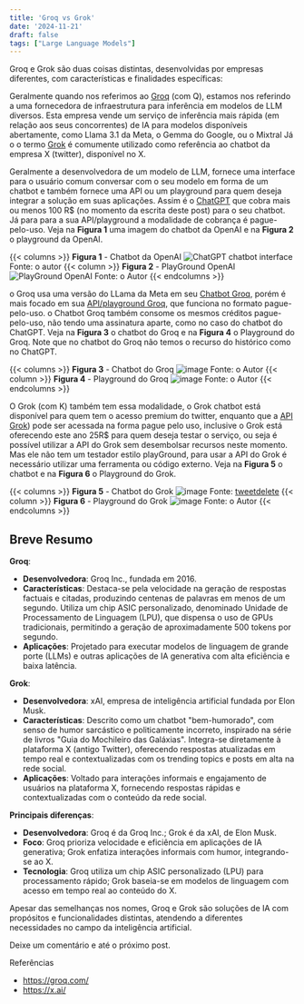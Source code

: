 ```yaml
---
title: 'Groq vs Grok'
date: '2024-11-21'
draft: false
tags: ["Large Language Models"]
---
```


Groq e Grok são duas coisas distintas, desenvolvidas por empresas diferentes, com características e finalidades específicas:

Geralmente quando nos referimos ao [Groq](https://groq.com/) (com Q), estamos nos referindo a uma fornecedora de infraestrutura para inferência em modelos de LLM diversos. 
Esta empresa vende um serviço de inferência mais rápida (em relação aos seus concorrentes) de IA para modelos disponíveis abertamente, como Llama 3.1 da Meta, o Gemma do Google, ou o Mixtral
Já o o termo [Grok](https://x.ai/) é comumente utilizado como referência ao chatbot da empresa X (twitter), disponível no X. 

Geralmente a desenvolvedora de um modelo de LLM, fornece uma interface para o usuário comum conversar com o seu modelo em forma de um chatbot 
e também fornece uma API ou um playground para quem deseja integrar a solução em suas aplicações. 
Assim é o [ChatGPT](https://chatgpt.com/) que cobra mais ou menos 100 R$ (no momento da escrita deste post) para o seu chatbot. Já para  para a sua API/playground a modalidade de cobrança é pague-pelo-uso. Veja na **Figura 1** uma imagem do chatbot da OpenAI e na **Figura 2** o playground da OpenAI. 

{{< columns >}}
**Figura 1** - Chatbot da OpenAI
![ChatGPT chatbot interface](https://github.com/user-attachments/assets/d5f1caa9-ad37-4891-9a66-8121f6b54dce)
Fonte: o autor
{{< column >}}
**Figura 2** - PlayGround OpenAI
![PlayGround OpenAI](https://github.com/user-attachments/assets/46bf1931-62b5-4c51-a3b5-e9e1e246fd08)
Fonte: o Autor
{{< endcolumns >}}

o Groq  usa  uma versão do LLama da Meta em seu [Chatbot Groq](https://groq.com/#), porém é mais focado em sua [API/playground Groq](https://console.groq.com/playground), que funciona no formato pague-pelo-uso. o Chatbot Groq também consome os mesmos créditos pague-pelo-uso, não tendo uma assinatura aparte, como no caso do chatbot do ChatGPT. Veja na **Figura 3** o chatbot do Groq e na **Figura 4** o Playground do Groq. Note que no chatbot do Groq não temos o recurso do histórico como no ChatGPT.

{{< columns >}}
**Figura 3** - Chatbot do Groq
![image](https://github.com/user-attachments/assets/3c6efe44-9598-4353-a81c-1b5602c0a243)
Fonte: o Autor
{{< column >}}
**Figura 4** - Playground do Groq
![image](https://github.com/user-attachments/assets/d3729b18-02b6-46b2-a7a2-46a5db54c1c7)
Fonte: o Autor
{{< endcolumns >}}

O Grok (com K) também tem essa modalidade, o Grok chatbot está disponível para quem tem o acesso premium do twitter, enquanto que a [API Grok](https://console.x.ai/)) pode ser acessada na forma pague pelo uso, inclusive o Grok está oferecendo este ano 25R$ para quem deseja testar o serviço, ou seja é possível utilizar a API do Grok sem desembolsar recursos neste momento. Mas ele não tem um testador estilo playGround,  para usar a API do Grok é necessário utilizar uma ferramenta ou código externo. Veja na **Figura 5** o chatbot e na **Figura 6** o Playground do Grok.

{{< columns >}}
**Figura 5** - Chatbot do Grok 
![image](https://github.com/user-attachments/assets/72a03f4b-5870-42f3-89d8-b7fd122c31ab)
Fonte: [tweetdelete](https://tweetdelete.net/pt/recursos/grok-ai-xs-latest-artificial-intelligence-chatbot/)
{{< column >}}
**Figura 6** - Playground do Grok 
![image](https://github.com/user-attachments/assets/306afcae-d203-4a87-ab11-8f03ce87df56)
Fonte: o Autor
{{< endcolumns >}}

## Breve Resumo

**Groq**:
- **Desenvolvedora**: Groq Inc., fundada em 2016.
- **Características**: Destaca-se pela velocidade na geração de respostas factuais e citadas, produzindo centenas de palavras em menos de um segundo. Utiliza um chip ASIC personalizado, denominado Unidade de Processamento de Linguagem (LPU), que dispensa o uso de GPUs tradicionais, permitindo a geração de aproximadamente 500 tokens por segundo. 
- **Aplicações**: Projetado para executar modelos de linguagem de grande porte (LLMs) e outras aplicações de IA generativa com alta eficiência e baixa latência.

**Grok**:
- **Desenvolvedora**: xAI, empresa de inteligência artificial fundada por Elon Musk.
- **Características**: Descrito como um chatbot "bem-humorado", com senso de humor sarcástico e politicamente incorreto, inspirado na série de livros "Guia do Mochileiro das Galáxias". Integra-se diretamente à plataforma X (antigo Twitter), oferecendo respostas atualizadas em tempo real e contextualizadas com os trending topics e posts em alta na rede social. 
- **Aplicações**: Voltado para interações informais e engajamento de usuários na plataforma X, fornecendo respostas rápidas e contextualizadas com o conteúdo da rede social.

**Principais diferenças**:
- **Desenvolvedora**: Groq é da Groq Inc.; Grok é da xAI, de Elon Musk.
- **Foco**: Groq prioriza velocidade e eficiência em aplicações de IA generativa; Grok enfatiza interações informais com humor, integrando-se ao X.
- **Tecnologia**: Groq utiliza um chip ASIC personalizado (LPU) para processamento rápido; Grok baseia-se em modelos de linguagem com acesso em tempo real ao conteúdo do X.

Apesar das semelhanças nos nomes, Groq e Grok são soluções de IA com propósitos e funcionalidades distintas, atendendo a diferentes necessidades no campo da inteligência artificial. 

Deixe um comentário e até o próximo post.

Referências
-  https://groq.com/
-  https://x.ai/
